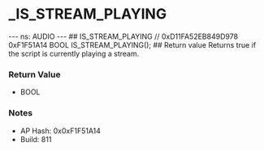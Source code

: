 # _IS_STREAM_PLAYING

--- ns: AUDIO --- ## IS_STREAM_PLAYING  // 0xD11FA52EB849D978 0xF1F51A14 BOOL IS_STREAM_PLAYING();   ## Return value Returns true if the script is currently playing a stream.

### Return Value
* BOOL

### Notes
* AP Hash: 0x0xF1F51A14
* Build: 811

